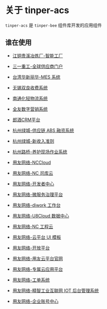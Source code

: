 # 关于 tinper-acs

`tinper-acs` 是 `tinper-bee` 组件库开发的应用组件


## 谁在使用 

- <a class="summarize" href="javacript:void(0);">江铜贵溪冶炼厂-智能工厂</a>

- <a class="summarize" target="_blank" href="http://gsp.sany.com.cn/wbalone/pages/login/login.html?r=L3diYWxvbmUv">三一重工-全球供应商门户</a>

- <a class="summarize" href="javacript:void(0);">台湾华新丽华-MES 系统</a>

- <a class="summarize" href="javacript:void(0);">无锡双良收费系统</a>

- <a class="summarize" href="javacript:void(0);">南通化轻物流系统</a>

- <a class="summarize" href="javacript:void(0);">全友数字营销系统</a>

- <a class="summarize" href="javacript:void(0);">郎酒CRM平台</a>

- <a class="summarize" href="javacript:void(0);">杭州绿城-供应链 ABS 融资系统</a>

- <a class="summarize" href="javacript:void(0);">杭州绿城-新收入准则</a>

- <a class="summarize" href="javacript:void(0);">杭州路桥-养护现场作业系统</a>

- <a class="summarize" href="javacript:void(0);">用友网络-NCCloud</a>

- <a class="summarize" href="javacript:void(0);">用友网络-NC 司库云</a>

- <a class="summarize" target="_blank" href="https://developer.yonyoucloud.com">用友网络-开发者中心</a>

- <a class="summarize" href="javacript:void(0);">用友网络-微服务治理平台</a>

- <a class="summarize" target="_blank" href="https://www.diwork.com">用友网络-diwork 工作台</a>

- <a class="summarize" href="javacript:void(0);">用友网络-U8Cloud 数据中心</a>

- <a class="summarize" href="javacript:void(0);">用友网络-NC 工程云</a>

- <a class="summarize" href="javacript:void(0);">用友网络-云平台 UI 模板</a>

- <a class="summarize" href="javacript:void(0);">用友网络-开放平台</a>

- <a class="summarize" target="_blank" href="https://www.yonyoucloud.com/">用友网络-用友云平台官网</a>

- <a class="summarize" href="javacript:void(0);">用友网络-专属云应用平台</a>

- <a class="summarize" target="_blank" href="https://ticket.yonyoucloud.com">用友网络-工单系统</a>

- <a class="summarize" href="javacript:void(0);">用友网络-精智工业互联网 IOT 后台管理系统</a>

- <a class="summarize" href="javacript:void(0);">用友网络-企业账号中心</a>